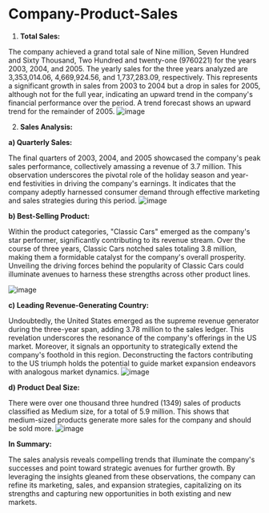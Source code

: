 # Company-Product-Sales
1. **Total Sales:**

The company achieved a grand total sale of Nine million, Seven Hundred and Sixty Thousand, Two Hundred and twenty-one (9760221) for the years 2003, 2004, and 2005. The yearly sales for the three years analyzed are 3,353,014.06, 4,669,924.56, and 1,737,283.09, respectively. This represents a significant growth in sales from 2003 to 2004 but a drop in sales for 2005, although not for the full year, indicating an upward trend in the company's financial performance over the period. A trend forecast shows an upward trend for the remainder of 2005.
![image](https://github.com/StanLi01/Company-Product-Sales/assets/113431822/38e2c223-203b-45ce-9e85-ca74525e5070)

2. **Sales Analysis:**

**a) Quarterly Sales:**

The final quarters of 2003, 2004, and 2005 showcased the company's peak sales performance, collectively amassing a revenue of 3.7 million. This observation underscores the pivotal role of the holiday season and year-end festivities in driving the company's earnings. It indicates that the company adeptly harnessed consumer demand through effective marketing and sales strategies during this period.
![image](https://github.com/StanLi01/Company-Product-Sales/assets/113431822/022fcba1-abed-4c31-a97e-64b4ee0e7e0a)

**b) Best-Selling Product:**

Within the product categories, "Classic Cars" emerged as the company's star performer, significantly contributing to its revenue stream. Over the course of three years, Classic Cars notched sales totaling 3.8 million, making them a formidable catalyst for the company's overall prosperity. Unveiling the driving forces behind the popularity of Classic Cars could illuminate avenues to harness these strengths across other product lines.

![image](https://github.com/StanLi01/Company-Product-Sales/assets/113431822/6fafb46b-703c-4661-8dc8-44a4a755b9f6)

**c) Leading Revenue-Generating Country:**

Undoubtedly, the United States emerged as the supreme revenue generator during the three-year span, adding 3.78 million to the sales ledger. This revelation underscores the resonance of the company's offerings in the US market. Moreover, it signals an opportunity to strategically extend the company's foothold in this region. Deconstructing the factors contributing to the US triumph holds the potential to guide market expansion endeavors with analogous market dynamics.
![image](https://github.com/StanLi01/Company-Product-Sales/assets/113431822/d7621103-1cd6-4d0e-9cbf-b580a9af7e45)

**d) Product Deal Size:**

There were over one thousand three hundred (1349) sales of products classified as Medium size, for a total of 5.9 million. This shows that medium-sized products generate more sales for the company and should be sold more.
![image](https://github.com/StanLi01/Company-Product-Sales/assets/113431822/58b7aa63-1bf7-49c1-b38a-4d3d7ac52e0c)


**In Summary:**

The sales analysis reveals compelling trends that illuminate the company's successes and point toward strategic avenues for further growth. By leveraging the insights gleaned from these observations, the company can refine its marketing, sales, and expansion strategies, capitalizing on its strengths and capturing new opportunities in both existing and new markets.
